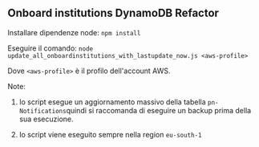 ## Onboard institutions DynamoDB Refactor

Installare dipendenze node:
`npm install` 

Eseguire il comando:
`node update_all_onboardinstitutions_with_lastupdate_now.js <aws-profile>`

Dove `<aws-profile>` è il profilo dell'account AWS.

Note: 

1) lo script esegue un aggiornamento massivo della tabella `pn-Notifications`quindi si raccomanda di eseguire un backup prima della sua esecuzione.

2) lo script viene eseguito sempre nella region `eu-south-1` 

